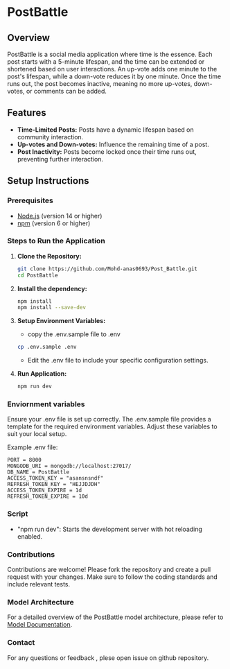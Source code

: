 # PostBattle

## Overview

PostBattle is a social media application where time is the essence. Each post starts with a 5-minute lifespan, and the time can be extended or shortened based on user interactions. An up-vote adds one minute to the post's lifespan, while a down-vote reduces it by one minute. Once the time runs out, the post becomes inactive, meaning no more up-votes, down-votes, or comments can be added.

## Features

- **Time-Limited Posts:** Posts have a dynamic lifespan based on community interaction.
- **Up-votes and Down-votes:** Influence the remaining time of a post.
- **Post Inactivity:** Posts become locked once their time runs out, preventing further interaction.

## Setup Instructions

### Prerequisites

- [Node.js](https://nodejs.org/) (version 14 or higher)
- [npm](https://www.npmjs.com/get-npm) (version 6 or higher)

### Steps to Run the Application

1. **Clone the Repository:**

   ```bash
   git clone https://github.com/Mohd-anas0693/Post_Battle.git
   cd PostBattle

   ```

2. **Install the dependency:**

   ```bash
   npm install
   npm install --save-dev

   ```

3. **Setup Environment Variables:**

   - copy the .env.sample file to .env

   ```bash
   cp .env.sample .env
   ```

   - Edit the .env file to include your specific configuration settings.

4. **Run Application:**
   ```bash
   npm run dev
   ```

### Enviornment variables

Ensure your .env file is set up correctly. The .env.sample file provides a template for the required environment variables. Adjust these variables to suit your local setup.

Example .env file:

```env
PORT = 8000
MONGODB_URI = mongodb://localhost:27017/
DB_NAME = PostBattle
ACCESS_TOKEN_KEY = "asansnsndf"
REFRESH_TOKEN_KEY = "HEJJDJDH"
ACCESS_TOKEN_EXPIRE = 1d
REFRESH_TOKEN_EXPIRE = 10d
```

### Script

- "npm run dev": Starts the development server with hot reloading enabled.

### Contributions

Contributions are welcome! Please fork the repository and create a pull request with your changes. Make sure to follow the coding standards and include relevant tests.

### Model Architecture

For a detailed overview of the PostBattle model architecture, please refer to [Model Documentation](https://app.eraser.io/workspace/0qgAyQ8VgH2LFuNECX1d?origin=share).

### Contact

For any questions or feedback , plese open issue on github repository.
